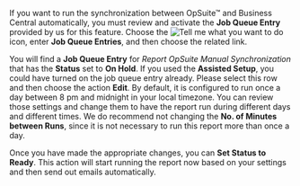 If you want to run the synchronization between OpSuite™ and Business Central automatically, you must review and activate the **Job Queue Entry** provided by us for this feature. Choose the ![Tell me what you want to do](/images/magnifying-glass.gif) icon, enter **Job Queue Entries**, and then choose the related link.

You will find a **Job Queue Entry** for *Report OpSuite Manual Synchronization* that has the **Status** set to **On Hold**. If you used the **Assisted Setup**, you could have turned on the job queue entry already. Please select this row and then choose the action **Edit**. By default, it is configured to run once a day between 8 pm and midnight in your local timezone. You can review those settings and change them to have the report run during different days and different times. We do recommend not changing the **No. of Minutes between Runs**, since it is not necessary to run this report more than once a day.

Once you have made the appropriate changes, you can **Set Status to Ready**. This action will start running the report now based on your settings and then send out emails automatically.